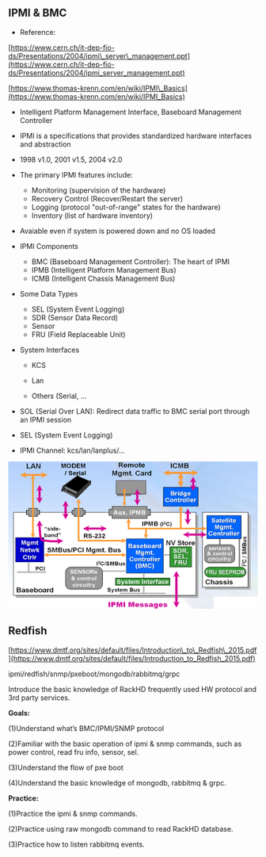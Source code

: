 ## IPMI & BMC

* Reference: 

[https://www.cern.ch/it-dep-fio-ds/Presentations/2004/ipmi\_server\_management.ppt](https://www.cern.ch/it-dep-fio-ds/Presentations/2004/ipmi_server_management.ppt)

[https://www.thomas-krenn.com/en/wiki/IPMI\_Basics](https://www.thomas-krenn.com/en/wiki/IPMI_Basics)

* Intelligent Platform Management Interface, Baseboard Management Controller
* IPMI is a specifications that provides standardized hardware interfaces and abstraction

* 1998 v1.0, 2001 v1.5, 2004 v2.0
* The primary IPMI features include:

  * Monitoring \(supervision of the hardware\)
  * Recovery Control \(Recover/Restart the server\)
  * Logging \(protocol "out-of-range" states for the hardware\)
  * Inventory \(list of hardware inventory\)

* Avaiable even if system is powered down and no OS loaded
* IPMI Components
  * BMC \(Baseboard Management Controller\): The heart of IPMI
  * IPMB \(Intelligent Platform Management Bus\)
  * ICMB \(Intelligent Chassis Management Bus\)
* Some Data Types
  * SEL \(System Event Logging\)
  * SDR \(Sensor Data Record\)
  * Sensor
  * FRU \(Field Replaceable Unit\)
* System Interfaces

  * KCS

  * Lan

  * Others \(Serial, ...

* SOL \(Serial Over LAN\): Redirect data traffic to BMC serial port through an IPMI session







* SEL \(System Event Logging\)
* IPMI Channel: kcs/lan/lanplus/...

![](/assets/ipmi-architecture.png)

## Redfish

[https://www.dmtf.org/sites/default/files/Introduction\_to\_Redfish\_2015.pdf](https://www.dmtf.org/sites/default/files/Introduction_to_Redfish_2015.pdf)





ipmi/redfish/snmp/pxeboot/mongodb/rabbitmq/grpc

Introduce the basic knowledge of RackHD frequently used HW protocol and 3rd party services.

**Goals:**

\(1\)Understand what’s BMC/IPMI/SNMP protocol

\(2\)Familiar with the basic operation of ipmi & snmp commands, such as power control, read fru info, sensor, sel.

\(3\)Understand the flow of pxe boot

\(4\)Understand the basic knowledge of mongodb, rabbitmq & grpc.

**Practice:**

\(1\)Practice the ipmi & snmp commands.

\(2\)Practice using raw mongodb command to read RackHD database.

\(3\)Practice how to listen rabbitmq events.

